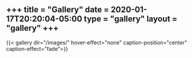  +++
title = "Gallery"
date = 2020-01-17T20:20:04-05:00
type = "gallery"
layout = "gallery"
+++
---

{{< gallery dir="/images/" hover-effect="none" caption-position="center" caption-effect="fade">}}

